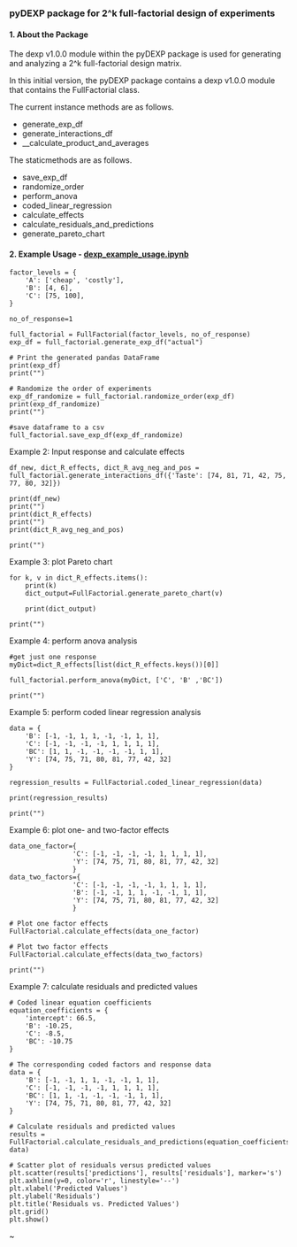 ### pyDEXP package for 2^k full-factorial design of experiments

#### 1. About the Package

The dexp v1.0.0 module within the pyDEXP package is used for generating and analyzing a 2^k full-factorial design matrix.

In this initial version, the pyDEXP package contains a dexp v1.0.0 module that contains the FullFactorial class. 

The current instance methods are as follows.

- generate_exp_df
- generate_interactions_df
- __calculate_product_and_averages

The staticmethods are as follows.

- save_exp_df
- randomize_order
- perform_anova
- coded_linear_regression
- calculate_effects
- calculate_residuals_and_predictions
- generate_pareto_chart

#### 2. Example Usage - [dexp_example_usage.ipynb](https://github.com/rayguna/pyDEXP/blob/main/dexp_example_usage.ipynb "dexp_example_usage.ipynb")

```
factor_levels = {
    'A': ['cheap', 'costly'],
    'B': [4, 6],
    'C': [75, 100],
}

no_of_response=1

full_factorial = FullFactorial(factor_levels, no_of_response)
exp_df = full_factorial.generate_exp_df("actual")

# Print the generated pandas DataFrame
print(exp_df)
print("")

# Randomize the order of experiments
exp_df_randomize = full_factorial.randomize_order(exp_df)
print(exp_df_randomize)
print("")

#save dataframe to a csv
full_factorial.save_exp_df(exp_df_randomize)
```

Example 2: Input response and calculate effects

```
df_new, dict_R_effects, dict_R_avg_neg_and_pos = full_factorial.generate_interactions_df({'Taste': [74, 81, 71, 42, 75, 77, 80, 32]})

print(df_new)
print("")
print(dict_R_effects)
print("")
print(dict_R_avg_neg_and_pos)

print("")
```

Example 3: plot Pareto chart

```
for k, v in dict_R_effects.items():
    print(k)
    dict_output=FullFactorial.generate_pareto_chart(v)

    print(dict_output)

print("")
```

Example 4: perform anova analysis

```
#get just one response
myDict=dict_R_effects[list(dict_R_effects.keys())[0]]

full_factorial.perform_anova(myDict, ['C', 'B' ,'BC'])

print("")
```

Example 5: perform coded linear regression analysis

```
data = {
    'B': [-1, -1, 1, 1, -1, -1, 1, 1],
    'C': [-1, -1, -1, -1, 1, 1, 1, 1],
    'BC': [1, 1, -1, -1, -1, -1, 1, 1],
    'Y': [74, 75, 71, 80, 81, 77, 42, 32]
}

regression_results = FullFactorial.coded_linear_regression(data)

print(regression_results)

print("")
```

Example 6: plot one- and two-factor effects

```
data_one_factor={
                'C': [-1, -1, -1, -1, 1, 1, 1, 1],
                'Y': [74, 75, 71, 80, 81, 77, 42, 32]
                }
data_two_factors={
                'C': [-1, -1, -1, -1, 1, 1, 1, 1],
                'B': [-1, -1, 1, 1, -1, -1, 1, 1],
                'Y': [74, 75, 71, 80, 81, 77, 42, 32]
                }

# Plot one factor effects
FullFactorial.calculate_effects(data_one_factor)

# Plot two factor effects
FullFactorial.calculate_effects(data_two_factors)

print("")
```

Example 7: calculate residuals and predicted values

```
# Coded linear equation coefficients
equation_coefficients = {
    'intercept': 66.5,
    'B': -10.25,
    'C': -8.5,
    'BC': -10.75
}

# The corresponding coded factors and response data
data = {
    'B': [-1, -1, 1, 1, -1, -1, 1, 1],
    'C': [-1, -1, -1, -1, 1, 1, 1, 1],
    'BC': [1, 1, -1, -1, -1, -1, 1, 1],
    'Y': [74, 75, 71, 80, 81, 77, 42, 32]
}

# Calculate residuals and predicted values
results = FullFactorial.calculate_residuals_and_predictions(equation_coefficients, data)

# Scatter plot of residuals versus predicted values
plt.scatter(results['predictions'], results['residuals'], marker='s')
plt.axhline(y=0, color='r', linestyle='--')
plt.xlabel('Predicted Values')
plt.ylabel('Residuals')
plt.title('Residuals vs. Predicted Values')
plt.grid()
plt.show()
```

~
